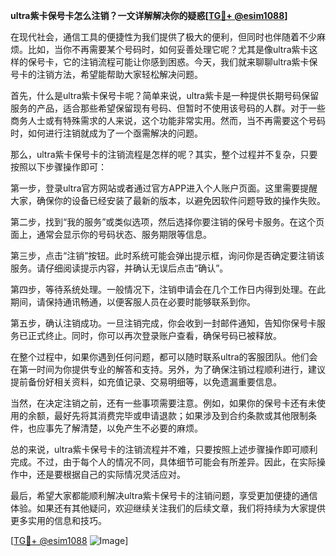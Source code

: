 **ultra紫卡保号卡怎么注销？一文详解解决你的疑惑[[TG💪+ @esim1088](https://t.me/s/esim1088)]**

在现代社会，通信工具的便捷性为我们提供了极大的便利，但同时也伴随着不少麻烦。比如，当你不再需要某个号码时，如何妥善处理它呢？尤其是像ultra紫卡这样的保号卡，它的注销流程可能让你感到困惑。今天，我们就来聊聊ultra紫卡保号卡的注销方法，希望能帮助大家轻松解决问题。

首先，什么是ultra紫卡保号卡呢？简单来说，ultra紫卡是一种提供长期号码保留服务的产品，适合那些希望保留现有号码、但暂时不使用该号码的人群。对于一些商务人士或有特殊需求的人来说，这个功能非常实用。然而，当不再需要这个号码时，如何进行注销就成为了一个亟需解决的问题。

那么，ultra紫卡保号卡的注销流程是怎样的呢？其实，整个过程并不复杂，只要按照以下步骤操作即可：

第一步，登录ultra官方网站或者通过官方APP进入个人账户页面。这里需要提醒大家，确保你的设备已经安装了最新的版本，以避免因软件问题导致的操作失败。

第二步，找到“我的服务”或类似选项，然后选择你要注销的保号卡服务。在这个页面上，通常会显示你的号码状态、服务期限等信息。

第三步，点击“注销”按钮。此时系统可能会弹出提示框，询问你是否确定要注销该服务。请仔细阅读提示内容，并确认无误后点击“确认”。

第四步，等待系统处理。一般情况下，注销申请会在几个工作日内得到处理。在此期间，请保持通讯畅通，以便客服人员在必要时能够联系到你。

第五步，确认注销成功。一旦注销完成，你会收到一封邮件通知，告知你保号卡服务已正式终止。同时，你可以再次登录账户查看，确保号码已被释放。

在整个过程中，如果你遇到任何问题，都可以随时联系ultra的客服团队。他们会在第一时间为你提供专业的解答和支持。另外，为了确保注销过程顺利进行，建议提前备份好相关资料，如充值记录、交易明细等，以免遗漏重要信息。

当然，在决定注销之前，还有一些事项需要注意。例如，如果你的保号卡还有未使用的余额，最好先将其消费完毕或申请退款；如果涉及到合约条款或其他限制条件，也应事先了解清楚，以免产生不必要的麻烦。

总的来说，ultra紫卡保号卡的注销流程并不难，只要按照上述步骤操作即可顺利完成。不过，由于每个人的情况不同，具体细节可能会有所差异。因此，在实际操作中，还是要根据自己的实际情况灵活应对。

最后，希望大家都能顺利解决ultra紫卡保号卡的注销问题，享受更加便捷的通信体验。如果还有其他疑问，欢迎继续关注我们的后续文章，我们将持续为大家提供更多实用的信息和技巧。

[[TG💪+ @esim1088](https://t.me/s/esim1088) ![Image](https://i.postimg.cc/4NQfJmqS/Snipaste-2025-05-13-00-14-12.png)]